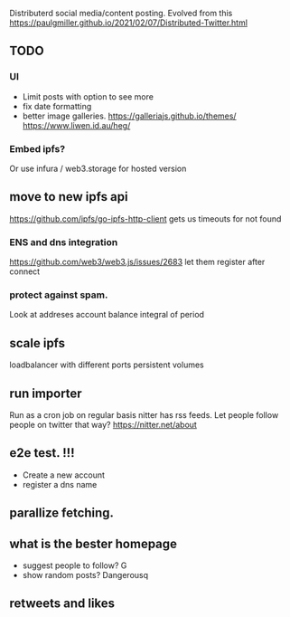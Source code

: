 Distributerd social media/content posting.
Evolved from this
https://paulgmiller.github.io/2021/02/07/Distributed-Twitter.html



## TODO 

### UI 
* Limit posts with option to see more
* fix date formatting
* better image galleries.
https://galleriajs.github.io/themes/
https://www.liwen.id.au/heg/

### Embed ipfs?
Or use infura / web3.storage for hosted version

## move to new ipfs api
https://github.com/ipfs/go-ipfs-http-client
gets us timeouts for not found


### ENS  and dns integration
https://github.com/web3/web3.js/issues/2683
let them register after connect


### protect against spam. 
Look at addreses account balance integral  of period 

## scale ipfs
loadbalancer with different ports
persistent volumes

## run importer
Run as a cron job on regular basis
nitter has rss feeds. Let people follow people on twitter that way? 
https://nitter.net/about

## e2e test. !!!
* Create a new account
* register a dns name

## parallize fetching.

## what is the bester homepage
* suggest people to follow? G
* show random posts? Dangerousq


## retweets and likes